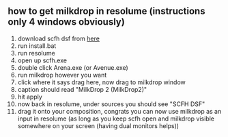## how to get milkdrop in resolume (instructions only 4 windows obviously)

1. download scfh dsf from [here](http://mosax.sakura.ne.jp/yp4g/fswiki.cgi?page=SCFH+DSF)
2. run install.bat
3. run resolume
4. open up scfh.exe
5. double click Arena.exe (or Avenue.exe)
6. run milkdrop however you want
7. click where it says drag here, now drag to milkdrop window
8. caption should read "MilkDrop 2 (MilkDrop2)"
9. hit apply
10. now back in resolume, under sources you should see "SCFH DSF"
11. drag it onto your composition, congrats you can now use milkdrop as an input in resolume (as long as you keep scfh open and milkdrop visible somewhere on your screen (having dual monitors helps))